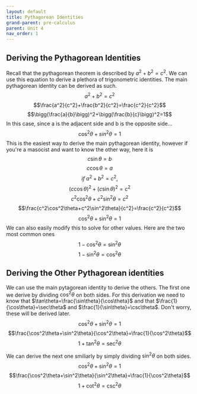 ```yaml
---
layout: default
title: Pythagorean Identities
grand-parent: pre-calculus
parent: Unit 4
nav_order: 1
---
```

## Deriving the Pythagorean Identities
Recall that the pythagorean theorem is described by $a^2+b^2=c^2$. We can use this equation to derive a plethora of trigonometric identities. The main pythagorean identity can be derived as such.
$$a^2+b^2=c^2$$
$$\frac{a^2}{c^2}+\frac{b^2}{c^2}=\frac{c^2}{c^2}$$
$$\bigg(\frac{a}{b}\bigg)^2+\bigg(\frac{b}{c}\bigg)^2=1$$
In this case, since a is the adjacent side and b is the opposite side...
$$\cos^2\theta+sin^2\theta=1$$
This is the easiest way to derive the main pythagorean identity, however if you're a masocist and want to know the other way, here it is
$$c\sin\theta=b$$
$$c\cos\theta=a$$
$$if\ a^2+b^2=c^2,$$
$$(c\cos\theta)^2+(c\sin\theta)^2=c^2$$
$$c^2\cos^2\theta+c^2\sin^2\theta=c^2$$
$$\frac{c^2\cos^2\theta+c^2\sin^2\theta}{c^2}=\frac{c^2}{c^2}$$
$$\cos^2\theta+\sin^2\theta=1$$
We can also easily modify this to solve for other values. Here are the two most common ones
$$1-\cos^2\theta=\sin^2\theta$$
$$1-\sin^2\theta=\cos^2\theta$$

## Deriving the Other Pythagorean identities
We can use the main pytagorean identity to derive the others. The first one we derive by dividing $\cos^2\theta$ on both sides. For this derivation we need to know that $\tan\theta=\frac{\sin\theta}{\cos\theta}$ and that $\frac{1}{\cos\theta}=\sec\theta$ and $\frac{1}{\sin\theta}=\csc\theta$. Don't worry, these will be derived later.
$$\cos^2\theta+\sin^2\theta=1$$
$$\frac{\cos^2\theta+\sin^2\theta}{\cos^2\theta}=\frac{1}{\cos^2\theta}$$
$$1+\tan^2\theta=\sec^2\theta$$

We can derive the next one smiliarly by simply dividing $\sin^2\theta$ on both sides.
$$\cos^2\theta+\sin^2\theta=1$$
$$\frac{\cos^2\theta+\sin^2\theta}{\sin^2\theta}=\frac{1}{\cos^2\theta}$$
$$1+\cot^2\theta=\csc^2\theta$$
